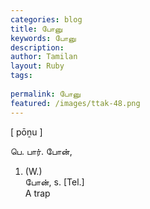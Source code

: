 ```yaml
---
categories: blog
title: போனு
keywords: போனு
description: 
author: Tamilan
layout: Ruby
tags: 
 
permalink: போனு
featured: /images/ttak-48.png
---
```

  
[ pōṉu ]  
  
பெ. பார். போன்,  
1. (W.)  
போன், s. [Tel.]  
A trap
